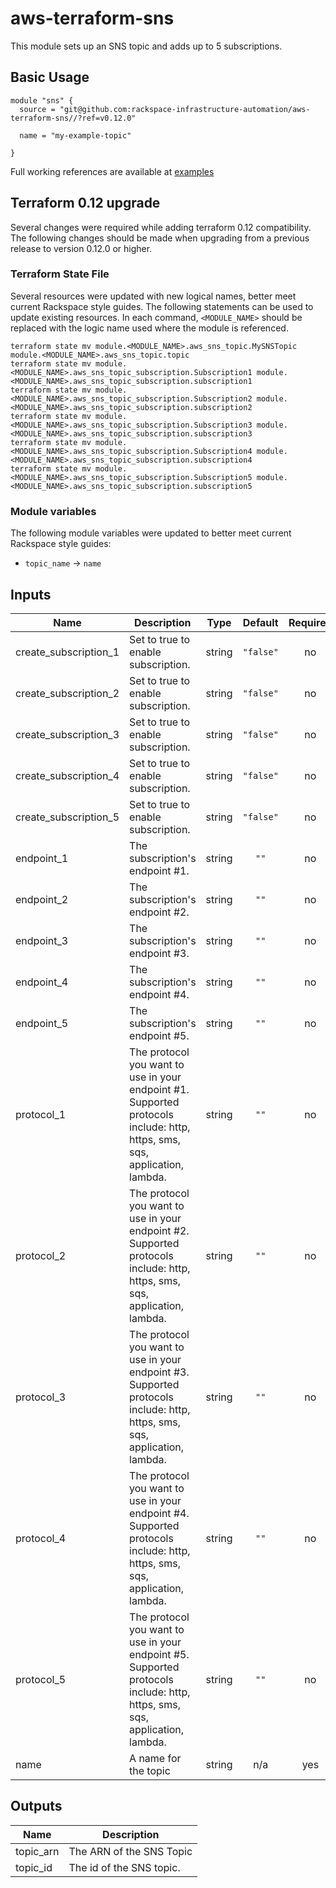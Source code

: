 # aws-terraform-sns

This module sets up an SNS topic and adds up to 5 subscriptions.

## Basic Usage

```HCL
module "sns" {
  source = "git@github.com:rackspace-infrastructure-automation/aws-terraform-sns//?ref=v0.12.0"

  name = "my-example-topic"

}
```

Full working references are available at [examples](examples)

## Terraform 0.12 upgrade

Several changes were required while adding terraform 0.12 compatibility.  The following changes should be
made when upgrading from a previous release to version 0.12.0 or higher.

### Terraform State File

Several resources were updated with new logical names, better meet current Rackspace style guides.
The following statements can be used to update existing resources.  In each command, `<MODULE_NAME>`
should be replaced with the logic name used where the module is referenced.

```
terraform state mv module.<MODULE_NAME>.aws_sns_topic.MySNSTopic module.<MODULE_NAME>.aws_sns_topic.topic
terraform state mv module.<MODULE_NAME>.aws_sns_topic_subscription.Subscription1 module.<MODULE_NAME>.aws_sns_topic_subscription.subscription1
terraform state mv module.<MODULE_NAME>.aws_sns_topic_subscription.Subscription2 module.<MODULE_NAME>.aws_sns_topic_subscription.subscription2
terraform state mv module.<MODULE_NAME>.aws_sns_topic_subscription.Subscription3 module.<MODULE_NAME>.aws_sns_topic_subscription.subscription3
terraform state mv module.<MODULE_NAME>.aws_sns_topic_subscription.Subscription4 module.<MODULE_NAME>.aws_sns_topic_subscription.subscription4
terraform state mv module.<MODULE_NAME>.aws_sns_topic_subscription.Subscription5 module.<MODULE_NAME>.aws_sns_topic_subscription.subscription5
```

### Module variables

The following module variables were updated to better meet current Rackspace style guides:

- `topic_name` -> `name`

## Inputs

| Name | Description | Type | Default | Required |
|------|-------------|:----:|:-----:|:-----:|
| create\_subscription\_1 | Set to true to enable subscription. | string | `"false"` | no |
| create\_subscription\_2 | Set to true to enable subscription. | string | `"false"` | no |
| create\_subscription\_3 | Set to true to enable subscription. | string | `"false"` | no |
| create\_subscription\_4 | Set to true to enable subscription. | string | `"false"` | no |
| create\_subscription\_5 | Set to true to enable subscription. | string | `"false"` | no |
| endpoint\_1 | The subscription's endpoint #1. | string | `""` | no |
| endpoint\_2 | The subscription's endpoint #2. | string | `""` | no |
| endpoint\_3 | The subscription's endpoint #3. | string | `""` | no |
| endpoint\_4 | The subscription's endpoint #4. | string | `""` | no |
| endpoint\_5 | The subscription's endpoint #5. | string | `""` | no |
| protocol\_1 | The protocol you want to use in your endpoint #1. Supported protocols include: http, https, sms, sqs, application, lambda. | string | `""` | no |
| protocol\_2 | The protocol you want to use in your endpoint #2. Supported protocols include: http, https, sms, sqs, application, lambda. | string | `""` | no |
| protocol\_3 | The protocol you want to use in your endpoint #3. Supported protocols include: http, https, sms, sqs, application, lambda. | string | `""` | no |
| protocol\_4 | The protocol you want to use in your endpoint #4. Supported protocols include: http, https, sms, sqs, application, lambda. | string | `""` | no |
| protocol\_5 | The protocol you want to use in your endpoint #5. Supported protocols include: http, https, sms, sqs, application, lambda. | string | `""` | no |
| name | A name for the topic | string | n/a | yes |

## Outputs

| Name | Description |
|------|-------------|
| topic\_arn | The ARN of the SNS Topic |
| topic\_id | The id of the SNS topic. |
